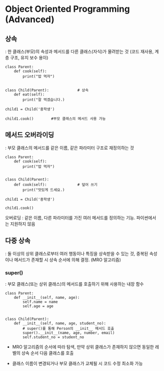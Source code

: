 # Object Oriented Programming (Advanced)

## 상속 

: 한 클래스(부모)의 속성과 메서드를 다른 클래스(자식)가 물려받는 것 (코드 재사용, 계층 구조, 유지 보수 용이)

    class Parent:
        def cook(self):
            print("밥 먹자")


    class Child(Parent):             # 상속 
        def eat(self):
            print("잘 먹겠습니다.)

    child1 = Child('중학생')

    child1.cook()        #부모 클래스의 메서드 사용 가능 

## 메서드 오버라이딩

: 부모 클래스의 메서드를 같은 이름, 같은 파라미터 구조로 재정의하는 것

    class Parent:
        def cook(self):
            print("밥 먹자")


    class Child(Parent):    
        def cook(self):              # 덮어 쓰기 
            print("맛있게 드세요.)

    child1 = Child('중학생')

    child1.cook()       

오버로딩 : 같은 이름, 다른 파라미터를 가진 여러 메서드를 정의하는 기능. 파이썬에서는 지원하지 않음

## 다중 상속

: 둘 이상의 상위 클래스로부터 여러 행동이나 특징을 상속받을 수 있는 것, 중복된 속성이나 메서드가 존재할 시 상속 순서에 의해 결정. (MRO 알고리즘)

### super()

: 부모 클래스(또는 상위 클래스)의 메서드를 호출하기 위해 사용하는 내장 함수 

    class Parent:
        def __init__(self, name, age):
            self.name = name
            self.age = age


    class Child(Parent):
        def __init__(self, name, age, student_no):
            # super()를 통해 Person의 __init__ 메서드 호출
            super().__init__(name, age, number, email)
            self.student_no = student_no

- MRO 알고리즘의 순서에 따라 탐색, 만약 상위 클래스가 존재하지 않으면 동일한 레벨의 상속 순서 다음 클래스를 호출

- 클래스 이름이 변경되거나 부모 클래스가 교체될 시 코드 수정 최소화 가능

